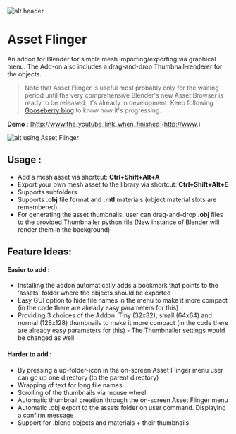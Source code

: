 ![alt header](http://i.imgur.com/gp3BdlI.jpg)
# Asset Flinger
An addon for Blender for simple mesh importing/exporting via graphical menu. 
The Add-on also includes a drag-and-drop Thumbnail-renderer for the objects.

> Note that Asset Flinger is useful most probably only for the waiting period until the very comprehensive Blender's new Asset Browser is ready to be released. It's already in development. Keep following [Gooseberry blog](http://gooseberry.blender.org/) to know how it's progressing.

**Demo** : 
[http://www.the_youtube_link_when_finished](http://www.)

![alt using Asset Flinger](http://i.imgur.com/sjnjRNl.jpg)

## Usage :

* Add a mesh asset via shortcut: **Ctrl+Shift+Alt+A**
* Export your own mesh asset to the library via shortcut: **Ctrl+Shift+Alt+E**
* Supports subfolders
* Supports **.obj** file format and **.mtl** materials (object material slots are remembered)
* For generating the asset thumbnails, user can drag-and-drop **.obj** files to the provided Thumbnailer python file (New instance of Blender will render them in the background)

## Feature Ideas:

#### Easier to add :
* Installing the addon automatically adds a bookmark that points to the ‘assets' folder where the objects should be exported
* Easy GUI option to hide file names in the menu to make it more compact (in the code there are already easy parameters for this)
* Providing 3 choices of the Addon. Tiny (32x32), small (64x64) and normal (128x128) thumbnails to make it more compact (in the code there are already easy parameters for this) - The Thumbnailer settings would be changed as well.

#### Harder to add :
* By pressing a up-folder-icon in the on-screen Asset Flinger menu user can go up one directory (to the parent directory)
* Wrapping of text for long file names
* Scrolling of the thumbnails via mouse wheel
* Automatic thumbnail creation through the on-screen Asset Flinger menu
* Automatic .obj export to the assets folder on user command. Displaying a confirm message
* Support for .blend objects and materials + their thumbnails


